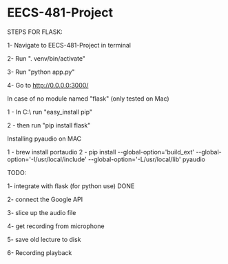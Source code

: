 # EECS-481-Project


STEPS FOR FLASK:

1- Navigate to EECS-481-Project in terminal

2- Run ". venv/bin/activate"

3- Run "python app.py"

4- Go to http://0.0.0.0:3000/

In case of no module named "flask" (only tested on Mac)

1 - In C:\ run "easy_install pip"

2 - then run "pip install flask"

Installing pyaudio on MAC

1 - brew install portaudio 
2 - pip install --global-option='build_ext' --global-option='-I/usr/local/include' --global-option='-L/usr/local/lib' pyaudio

TODO:

1- integrate with flask (for python use) DONE

2- connect the Google API

3- slice up the audio file

4- get recording from microphone

5- save old lecture to disk

6- Recording playback

